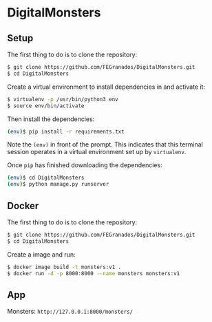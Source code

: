 # DigitalMonsters

## Setup

The first thing to do is to clone the repository:

```sh
$ git clone https://github.com/FEGranados/DigitalMonsters.git
$ cd DigitalMonsters
```

Create a virtual environment to install dependencies in and activate it:

```sh
$ virtualenv -p /usr/bin/python3 env
$ source env/bin/activate
```

Then install the dependencies:

```sh
(env)$ pip install -r requirements.txt
```
Note the `(env)` in front of the prompt. This indicates that this terminal
session operates in a virtual environment set up by `virtualenv`.

Once `pip` has finished downloading the dependencies:
```bash
(env)$ cd DigitalMonsters
(env)$ python manage.py runserver
```
## Docker

The first thing to do is to clone the repository:

```bash
$ git clone https://github.com/FEGranados/DigitalMonsters.git
$ cd DigitalMonsters
```

Create a image and run:

```sh
$ docker image build -t monsters:v1 .
$ docker run -d -p 8000:8000 --name monsters monsters:v1
```


## App

Monsters: `http://127.0.0.1:8000/monsters/`


